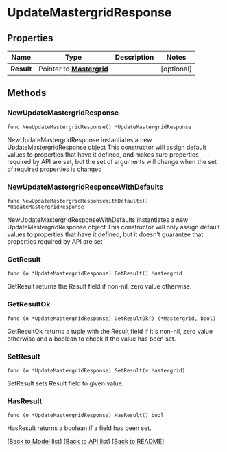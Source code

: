 # UpdateMastergridResponse

## Properties

Name | Type | Description | Notes
------------ | ------------- | ------------- | -------------
**Result** | Pointer to [**Mastergrid**](Mastergrid.md) |  | [optional] 

## Methods

### NewUpdateMastergridResponse

`func NewUpdateMastergridResponse() *UpdateMastergridResponse`

NewUpdateMastergridResponse instantiates a new UpdateMastergridResponse object
This constructor will assign default values to properties that have it defined,
and makes sure properties required by API are set, but the set of arguments
will change when the set of required properties is changed

### NewUpdateMastergridResponseWithDefaults

`func NewUpdateMastergridResponseWithDefaults() *UpdateMastergridResponse`

NewUpdateMastergridResponseWithDefaults instantiates a new UpdateMastergridResponse object
This constructor will only assign default values to properties that have it defined,
but it doesn't guarantee that properties required by API are set

### GetResult

`func (o *UpdateMastergridResponse) GetResult() Mastergrid`

GetResult returns the Result field if non-nil, zero value otherwise.

### GetResultOk

`func (o *UpdateMastergridResponse) GetResultOk() (*Mastergrid, bool)`

GetResultOk returns a tuple with the Result field if it's non-nil, zero value otherwise
and a boolean to check if the value has been set.

### SetResult

`func (o *UpdateMastergridResponse) SetResult(v Mastergrid)`

SetResult sets Result field to given value.

### HasResult

`func (o *UpdateMastergridResponse) HasResult() bool`

HasResult returns a boolean if a field has been set.


[[Back to Model list]](../README.md#documentation-for-models) [[Back to API list]](../README.md#documentation-for-api-endpoints) [[Back to README]](../README.md)


